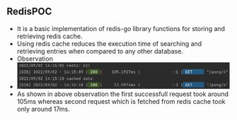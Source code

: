## RedisPOC
* It is a basic implementation of redis-go library functions for storing and retrieving redis cache.
* Using redis cache reduces the execution time of searching and retrieving entries when compared to any other database.
* Observation
* ![observation](/observation.png)
* As shown in above observation the first successfull request took around 105ms whereas second request which is fetched from redis cache took only around 17ms.